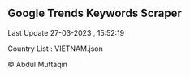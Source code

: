 

## Google Trends Keywords Scraper 
 
Last Update 27-03-2023 , 15:52:19

Country List :
VIETNAM.json



© Abdul Muttaqin 
